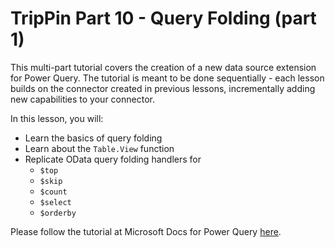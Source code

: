 # TripPin Part 10 - Query Folding (part 1)

This multi-part tutorial covers the creation of a new data source extension for Power Query. The tutorial is meant to be done sequentially - each lesson builds on the connector created in previous lessons, incrementally adding new capabilities to your connector.

In this lesson, you will:

* Learn the basics of query folding 
* Learn about the `Table.View` function 
* Replicate OData query folding handlers for
  * `$top`
  * `$skip`
  * `$count`
  * `$select`
  * `$orderby`
  
Please follow the tutorial at Microsoft Docs for Power Query [here](https://docs.microsoft.com/en-us/power-query/samples/trippin/10-tableview1/readme).
